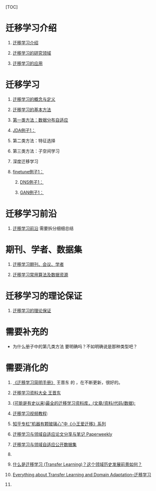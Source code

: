 [TOC]

# 迁移学习介绍

1. [迁移学习介绍](http://106.15.37.116/2018/05/20/tl-introduction/)

2. [迁移学习的研究领域](http://106.15.37.116/2018/05/20/tl-%e8%bf%81%e7%a7%bb%e5%ad%a6%e4%b9%a0%e7%9a%84%e7%a0%94%e7%a9%b6%e9%a2%86%e5%9f%9f/)

3. [迁移学习的应用](http://106.15.37.116/2018/05/20/tl-%e8%bf%81%e7%a7%bb%e5%ad%a6%e4%b9%a0%e7%9a%84%e5%ba%94%e7%94%a8/)



# 迁移学习

1. [迁移学习的概念与定义](http://106.15.37.116/2018/05/20/tl-%e8%bf%81%e7%a7%bb%e5%ad%a6%e4%b9%a0%e5%9f%ba%e7%a1%80%e7%9f%a5%e8%af%86/)

2. [迁移学习的基本方法](http://106.15.37.116/2018/05/20/tl-%e8%bf%81%e7%a7%bb%e5%ad%a6%e4%b9%a0%e7%9a%84%e5%9f%ba%e6%9c%ac%e6%96%b9%e6%b3%95/)

3. [第一类方法：数据分布自适应](http://106.15.37.116/2018/05/21/tl-%e7%ac%ac%e4%b8%80%e7%b1%bb%e6%96%b9%e6%b3%95%ef%bc%9a%e6%95%b0%e6%8d%ae%e5%88%86%e5%b8%83%e8%87%aa%e9%80%82%e5%ba%94/)

4. [JDA例子1：](http://106.15.37.116/2018/05/21/tl-%e4%b8%8a%e6%89%8b%e5%ae%9e%e8%b7%b5/)





1. 第二类方法：特征选择
2. 第三类方法：子空间学习
3. 深度迁移学习

4. [finetune例子1：](http://106.15.37.116/2018/05/21/tl-finetune%E4%BE%8B%E5%AD%901%EF%BC%9A/)

      2. [DNS例子1：](http://106.15.37.116/2018/05/21/tl-dns%e4%be%8b%e5%ad%901%ef%bc%9a/)

      3. [GAN例子1：](http://106.15.37.116/2018/05/21/tl-gan%e4%be%8b%e5%ad%901%ef%bc%9a/)



# 迁移学习前沿





1. [迁移学习前沿](http://106.15.37.116/2018/05/21/tl-%e8%bf%81%e7%a7%bb%e5%ad%a6%e4%b9%a0%e5%89%8d%e6%b2%bf/)  需要拆分细细总结



# 期刊、学者、数据集

1. [迁移学习期刊、会议、学者](http://106.15.37.116/2018/05/21/tl-%e8%bf%81%e7%a7%bb%e5%ad%a6%e4%b9%a0%e6%9c%9f%e5%88%8a%e3%80%81%e4%bc%9a%e8%ae%ae%e3%80%81%e5%ad%a6%e8%80%85/)

2. [迁移学习常用算法及数据资源](http://106.15.37.116/2018/05/21/tl-%e8%bf%81%e7%a7%bb%e5%ad%a6%e4%b9%a0%e5%b8%b8%e7%94%a8%e7%ae%97%e6%b3%95%e5%8f%8a%e6%95%b0%e6%8d%ae%e8%b5%84%e6%ba%90/)



# 迁移学习的理论保证

1. [迁移学习的理论保证](http://106.15.37.116/2018/05/20/tl-%e8%bf%81%e7%a7%bb%e5%ad%a6%e4%b9%a0%e7%9a%84%e7%90%86%e8%ae%ba%e4%bf%9d%e8%af%81/)



# 需要补充的

- 为什么册子中的第几类方法 要明确吗？不如明确说是那种类型吧？





# 需要消化的

1. [《迁移学习简明手册》](http://tutorial.transferlearning.xyz/)  王晋东 的 ，在不断更新，很好的。

2. [迁移学习资料大全 王晋东](https://github.com/jindongwang/transferlearning)

3. [(可能是有史以来)最全的迁移学习资料库，(文章/资料/代码/数据):](https://github.com/jindongwang/transferlearning)

4. [迁移学习视频教程](https://www.youtube.com/watch?v=qD6iD4TFsdQ):

5. [知乎专栏“机器有颗玻璃心”中《小王爱迁移》系列](https://zhuanlan.zhihu.com/p/27336930)

6. [迁移学习与领域自适应论文分享与笔记 Paperweekly](http://www.paperweekly.site/collections/231/papers)

7. [迁移学习与领域自适应公开数据集](https://github.com/jindongwang/transferlearning/blob/master/doc/dataset.md)

8. 

9. [什么是迁移学习 (Transfer Learning)？这个领域历史发展前景如何？](https://www.zhihu.com/question/41979241)

10. [Everything about Transfer Learning and Domain Adaptation–迁移学习](http://transferlearning.xyz/)

11. 


